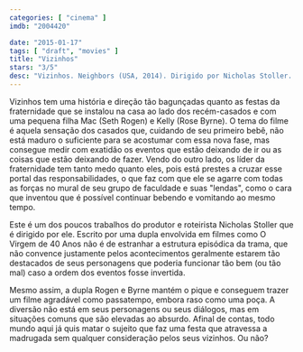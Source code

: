 ```yaml
---
categories: [ "cinema" ]
imdb: "2004420"

date: "2015-01-17"
tags: [ "draft", "movies" ]
title: "Vizinhos"
stars: "3/5"
desc: "Vizinhos. Neighbors (USA, 2014). Dirigido por Nicholas Stoller. Escrito por Andrew J. Cohen, Brendan O'Brien. Com Seth Rogen, Rose Byrne, Elise Vargas, Zoey Vargas, Brian Huskey, Ike Barinholtz, Carla Gallo, Zac Efron, Dave Franco."
---
```

Vizinhos tem uma história e direção tão bagunçadas quanto as festas da fraternidade que se instalou na casa ao lado dos recém-casados e com uma pequena filha Mac (Seth Rogen) e Kelly (Rose Byrne). O tema do filme é aquela sensação dos casados que, cuidando de seu primeiro bebê, não está maduro o suficiente para se acostumar com essa nova fase, mas consegue medir com exatidão os eventos que estão deixando de ir ou as coisas que estão deixando de fazer. Vendo do outro lado, os líder da fraternidade tem tanto medo quanto eles, pois está prestes a cruzar esse portal das responsabilidades, o que faz com que ele se agarre com todas as forças no mural de seu grupo de faculdade e suas "lendas", como o cara que inventou que é possível continuar bebendo e vomitando ao mesmo tempo.

Este é um dos poucos trabalhos do produtor e roteirista Nicholas Stoller que é dirigido por ele. Escrito por uma dupla envolvida em filmes como O Virgem de 40 Anos não é de estranhar a estrutura episódica da trama, que não convence justamente pelos acontecimentos geralmente estarem tão destacados de seus personagens que poderia funcionar tão bem (ou tão mal) caso a ordem dos eventos fosse invertida.

Mesmo assim, a dupla Rogen e Byrne mantém o pique e conseguem trazer um filme agradável como passatempo, embora raso como uma poça. A diversão não está em seus personagens ou seus diálogos, mas em situações comuns que são elevadas ao absurdo. Afinal de contas, todo mundo aqui já quis matar o sujeito que faz uma festa que atravessa a madrugada sem qualquer consideração pelos seus vizinhos. Ou não?
